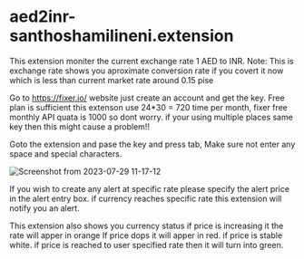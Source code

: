 # aed2inr-santhoshamilineni.extension
This extension moniter the current exchange rate 1 AED to INR.
Note: This is exchange rate shows you aproximate conversion rate if you covert it now which is less than current market rate around 0.15 pise

Go to https://fixer.io/ website just create an account and get the key.
Free plan is sufficient this extenson use 24*30 = 720 time per month, fixer free monthly API quata is 1000 so dont worry.
if your using multiple places same key then this might cause a problem!! 

Goto the extension and pase the key and press tab, Make sure not enter any space and special characters.

![Screenshot from 2023-07-29 11-17-12](https://github.com/santhoshamilineni/aed2inr-santhoshamilineni.extension/assets/24750655/d8c1b23f-265e-4ebd-a33f-89a5728d8730)


If you wish to create any alert at specific rate please specify the alert price in the alert entry box.
if currency reaches specific rate this extension will notify you an alert.

This extension also shows you currency status
if price is increasing it the rate will apper in orange
If price dops it will apper in red.
if price is stable white.
if price is reached to user specified rate then it will turn into green.



